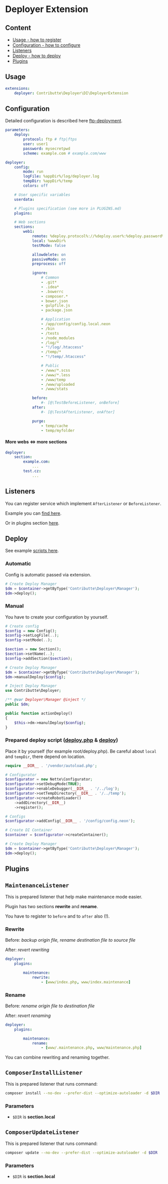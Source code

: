 # Deployer Extension

## Content

- [Usage - how to register](#usage)
- [Configuration - how to configure](#configuration)
- [Listeners](#listeners)
- [Deploy - how to deploy](#deploy)
- [Plugins](#plugins)

## Usage
```yaml
extensions:
    deployer: Contributte\Deployer\DI\DeployerExtension
```

## Configuration

Detailed configuration is described here [ftp-deployment](https://github.com/dg/ftp-deployment).

```yaml
parameters:
    deploy:
        protocol: ftp # ftp|ftps
        user: user1
        password: mysecretpwd
        scheme: example.com # example.com/www

deployer:
    config:
        mode: run
        logFile: %appDir%/log/deployer.log
        tempDir: %appDir%/temp
        colors: off

    # User specific variables
    userdata:

    # Plugins specification (see more in PLUGINS.md)
    plugins:

    # Web sections
    sections:
        web1:
            remote: %deploy.protocol%://%deploy.user%:%deploy.password%@%deploy.scheme%
            local: %wwwDir%
            testMode: false

            allowdelete: on
            passiveMode: on
            preprocess: off

            ignore:
                # Common
                - .git*
                - .idea*
                - .bowerrc
                - composer.*
                - bower.json
                - gulpfile.js
                - package.json

                # Application
                - /app/config/config.local.neon
                - /bin
                - /tests
                - /node_modules
                - /log/*
                - "!/log/.htaccess"
                - /temp/*
                - "!/temp/.htaccess"

                # Public
                - /www/*.scss
                - /www/*.less
                - /www/temp
                - /www/uploaded
                - /www/stats

            before:
                #- [@\TestBeforeListener, onBefore]
            after:
                #- [@\TestAfterListener, onAfter]

            purge:
                - temp/cache
                - temp/myfolder
```

#### More webs <=> more sections

```yaml
deployer:
    section:
        example.com:
            ...
        test.cz:
            ...
```

## Listeners

You can register service which implement `AfterListener` or `BeforeListener`.

Example you can [find here](https://github.com/contributte/deployer-extension/tree/master/examples).

Or in plugins section [here](#plugins).

## Deploy

See example [scripts here](https://github.com/contributte/deployer-extension/tree/master/examples).

### Automatic

Config is automatic passed via extension.

```php
# Create Deploy Manager
$dm = $container->getByType('Contributte\Deployer\Manager');
$dm->deploy();
```

### Manual

You have to create your configuration by yourself.

```php
# Create config
$config = new Config();
$config->setLogFile(..);
$config->setMode(..);

$section = new Section();
$section->setName(..);
$config->addSection($section);
```

```php
# Create Deploy Manager
$dm = $container->getByType('Contributte\Deployer\Manager');
$dm->manualDeploy($config);
```

```php
# Inject Deploy Manager
use Contributte\Deployer;

/** @var Deployer\Manager @inject */
public $dm;

public function actionDeploy()
{
    $this->dm->manulDeploy($config);
}
```

### Prepared deploy script ([deploy.php](https://github.com/contributte/deployer-extension/tree/master/examples/deploy.php) & [deploy](https://github.com/contributte/deployer-extension/tree/master/examples/deploy))

Place it by yourself (for example root/deploy.php). Be careful about `local` and `tempDir`, there depend on location.

```php
require __DIR__ . '/vendor/autoload.php';

# Configurator
$configurator = new Nette\Configurator;
$configurator->setDebugMode(TRUE);
$configurator->enableDebugger(__DIR__ . '/../log');
$configurator->setTempDirectory(__DIR__ . '/../temp');
$configurator->createRobotLoader()
    ->addDirectory(__DIR__)
    ->register();

# Configs
$configurator->addConfig(__DIR__ . '/config/config.neon');

# Create DI Container
$container = $configurator->createContainer();

# Create Deploy Manager
$dm = $container->getByType('Contributte\Deployer\Manager');
$dm->deploy();
```

## Plugins

## `MaintenanceListener`

This is prepared listener that help make maintenance mode easier.

Plugin has two sections **rewrite** and **rename**.

You have to register to `before` and to `after` also (!).

### Rewrite

Before: *backup origin file, rename destination file to source file*

After: *revert rewriting*

```yaml
deployer:
    plugins:

        maintenance:
            rewrite:
                - [www/index.php, www/index.maintenance]
```

### Rename

Before: *rename origin file to destination file*

After: *revert renaming*

```yaml
deployer:
    plugins:

        maintenance:
            rename:
                - [www/.maintenance.php, www/maintenance.php]
```

You can combine rewriting and renaming together.

## `ComposerInstallListener`

This is prepared listener that runs command:

```bash
composer install --no-dev --prefer-dist --optimize-autoloader -d $DIR
```

### Parameters

- `$DIR` is **section.local**

## `ComposerUpdateListener`

This is prepared listener that runs command:

```bash
composer update --no-dev --prefer-dist --optimize-autoloader -d $DIR
```

### Parameters

- `$DIR` is **section.local**
